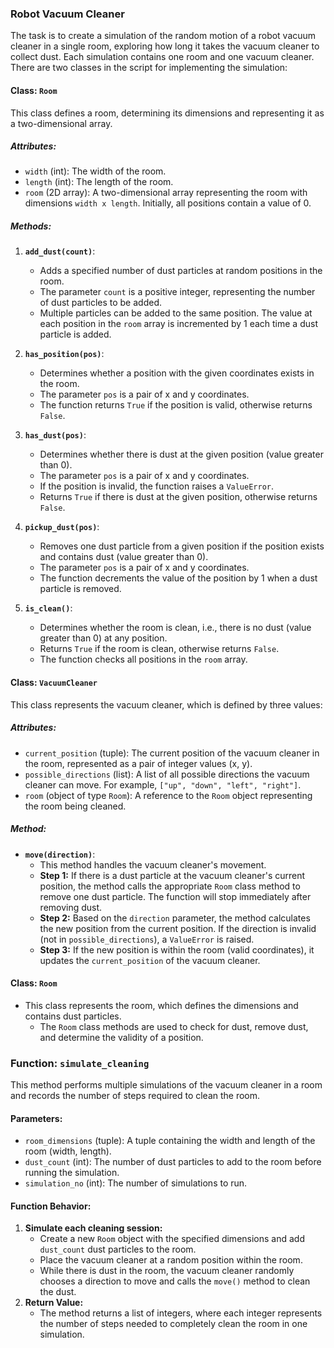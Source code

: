 ### Robot Vacuum Cleaner

The task is to create a simulation of the random motion of a robot vacuum cleaner in a single room, exploring how long it takes the vacuum cleaner to collect dust. Each simulation contains one room and one vacuum cleaner. There are two classes in the script for implementing the simulation:

#### Class: `Room`

This class defines a room, determining its dimensions and representing it as a two-dimensional array.

##### Attributes:
- `width` (int): The width of the room.
- `length` (int): The length of the room.
- `room` (2D array): A two-dimensional array representing the room with dimensions `width x length`. Initially, all positions contain a value of 0.

##### Methods:

1. **`add_dust(count)`**:
    - Adds a specified number of dust particles at random positions in the room.
    - The parameter `count` is a positive integer, representing the number of dust particles to be added.
    - Multiple particles can be added to the same position. The value at each position in the `room` array is incremented by 1 each time a dust particle is added.

2. **`has_position(pos)`**:
    - Determines whether a position with the given coordinates exists in the room.
    - The parameter `pos` is a pair of x and y coordinates.
    - The function returns `True` if the position is valid, otherwise returns `False`.

3. **`has_dust(pos)`**:
    - Determines whether there is dust at the given position (value greater than 0).
    - The parameter `pos` is a pair of x and y coordinates.
    - If the position is invalid, the function raises a `ValueError`.
    - Returns `True` if there is dust at the given position, otherwise returns `False`.

4. **`pickup_dust(pos)`**:
    - Removes one dust particle from a given position if the position exists and contains dust (value greater than 0).
    - The parameter `pos` is a pair of x and y coordinates.
    - The function decrements the value of the position by 1 when a dust particle is removed.

5. **`is_clean()`**:
    - Determines whether the room is clean, i.e., there is no dust (value greater than 0) at any position.
    - Returns `True` if the room is clean, otherwise returns `False`.
    - The function checks all positions in the `room` array.
#### Class: `VacuumCleaner`

This class represents the vacuum cleaner, which is defined by three values:

##### Attributes:
- `current_position` (tuple): The current position of the vacuum cleaner in the room, represented as a pair of integer values (x, y).
- `possible_directions` (list): A list of all possible directions the vacuum cleaner can move. For example, `["up", "down", "left", "right"]`.
- `room` (object of type `Room`): A reference to the `Room` object representing the room being cleaned.

##### Method:

- **`move(direction)`**:
  - This method handles the vacuum cleaner's movement.
  - **Step 1:** If there is a dust particle at the vacuum cleaner's current position, the method calls the appropriate `Room` class method to remove one dust particle. The function will stop immediately after removing dust.
  - **Step 2:** Based on the `direction` parameter, the method calculates the new position from the current position. If the direction is invalid (not in `possible_directions`), a `ValueError` is raised.
  - **Step 3:** If the new position is within the room (valid coordinates), it updates the `current_position` of the vacuum cleaner.

#### Class: `Room`

- This class represents the room, which defines the dimensions and contains dust particles.
  - The `Room` class methods are used to check for dust, remove dust, and determine the validity of a position.

### Function: `simulate_cleaning`

This method performs multiple simulations of the vacuum cleaner in a room and records the number of steps required to clean the room.

#### Parameters:
- `room_dimensions` (tuple): A tuple containing the width and length of the room (width, length).
- `dust_count` (int): The number of dust particles to add to the room before running the simulation.
- `simulation_no` (int): The number of simulations to run.

#### Function Behavior:
1. **Simulate each cleaning session:**
   - Create a new `Room` object with the specified dimensions and add `dust_count` dust particles to the room.
   - Place the vacuum cleaner at a random position within the room.
   - While there is dust in the room, the vacuum cleaner randomly chooses a direction to move and calls the `move()` method to clean the dust.
2. **Return Value:**
   - The method returns a list of integers, where each integer represents the number of steps needed to completely clean the room in one simulation.
